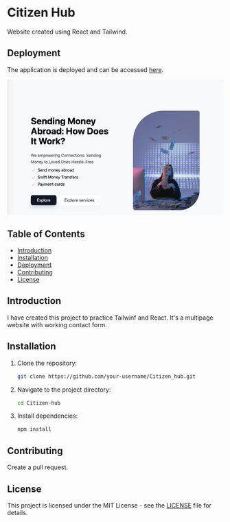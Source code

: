 #  Citizen Hub
Website created using React and Tailwind.

## Deployment
The application is deployed and can be accessed [here](https://astonishing-bonbon-57ddc2.netlify.app).

<img src="https://github.com/gines18/Citizen_hub/blob/main/public/chub2.png?raw=true"/>

## Table of Contents

- [Introduction](#introduction)
- [Installation](#installation)
- [Deployment](#deployment)
- [Contributing](#contributing)
- [License](#license)

## Introduction

I have created this project to practice Tailwinf and React. It's a multipage website with working contact form.

## Installation

1. Clone the repository:
    ```bash
    git clone https://github.com/your-username/Citizen_hub.git
    ```
2. Navigate to the project directory:
    ```bash
    cd Citizen-hub
    ```
3. Install dependencies:
    ```bash
    npm install
    ```

## Contributing
Create a pull request. 

## License

This project is licensed under the MIT License - see the [LICENSE](LICENSE) file for details.
